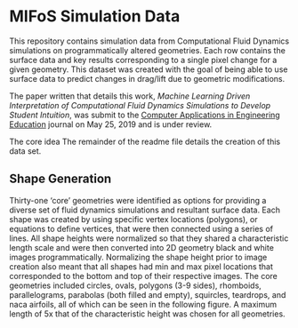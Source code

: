 # MIFoS Simulation Data
This repository contains simulation data from Computational Fluid Dynamics simulations on programmatically altered geometries. Each row contains the surface data and key results corresponding to a single pixel change for a given geometry.  This dataset was created with the goal of being able to use surface data to predict changes in drag/lift due to geometric modifications.

The paper written that details this work, *Machine Learning Driven Interpretation of Computational Fluid Dynamics Simulations to Develop Student Intuition*, was submit to the [Computer Applications in Engineering Education](https://onlinelibrary.wiley.com/journal/10990542) journal on May 25, 2019 and is under review. 

The core idea The remainder of the readme file details the creation of this data set.

## Shape Generation
Thirty-one ‘core’ geometries were identified as options for providing a diverse set of fluid dynamics simulations and resultant surface data.  Each shape was created by using specific vertex locations (polygons), or equations to define vertices, that were then connected using a series of lines.  All shape heights were normalized so that they shared a characteristic length scale and were then converted into 2D geometry black and white images programmatically. Normalizing the shape height prior to image creation also meant that all shapes had min and max pixel locations that corresponded to the bottom and top of their respective images.  The core geometries included circles, ovals, polygons (3-9 sides), rhomboids, parallelograms, parabolas (both filled and empty), squircles, teardrops, and naca airfoils, all of which can be seen in the following figure.  A maximum length of 5x that of the characteristic height was chosen for all geometries.

